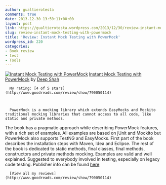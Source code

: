 ```yaml
---
author: gualtierotesta
comments: true
date: 2013-12-30 13:50:11+00:00
layout: post
link: https://gualtierotesta.wordpress.com/2013/12/30/review-instant-mock-testing-with-powermock/
slug: review-instant-mock-testing-with-powermock
title: 'Review: Instant Mock Testing with PowerMock'
wordpress_id: 220
categories:
- Book review
- test
- Tools
---
```


[![Instant Mock Testing with PowerMock](http://d202m5krfqbpi5.cloudfront.net/books/1385360879m/18942646.jpg)](http://www.goodreads.com/book/show/18942646)
      [Instant Mock Testing with PowerMock](http://www.goodreads.com/book/show/18942646) by [Deep Shah](http://www.goodreads.com/author/show/7378869)  

      My rating: [4 of 5 stars](http://www.goodreads.com/review/show/790050114)
        
  

      PowerMock is a mocking library which extends EasyMocks and Mockito traditional mocking libraries that cannot access to all code, like static and private methods.
The book has a pragmatic approach while describing PowerMock features, with a rich set of examples.
All examples are based on jUnit and Mockito but PowerMock also supports TestNG and  EasyMocks.
First part of the book describes the installation steps with Maven, Idea and Eclipse.
The rest of the book is dedicated to static methods, final classes, final methods, constructors and private methods mocking.
Examples are valid and well explained.
Suggested to everybody involved in testing, especially on legacy code testing.
Publisher info can be found [here](http://bit.ly/181GmFv)
        
  

      [View all my reviews](http://www.goodreads.com/review/show/790050114)
